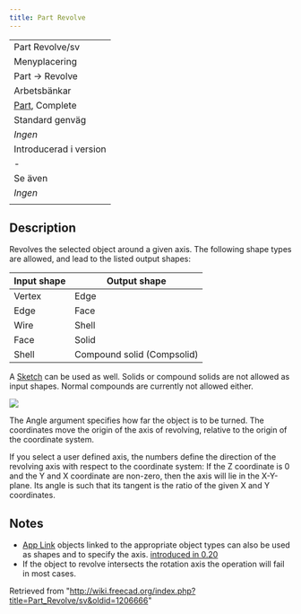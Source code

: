 ```yaml
---
title: Part Revolve
---
```

|  |
| --- |
| Part Revolve/sv |
| Menyplacering |
| Part → Revolve |
| Arbetsbänkar |
| [Part](/Part_Workbench/sv "Part Workbench/sv"), Complete |
| Standard genväg |
| *Ingen* |
| Introducerad i version |
| - |
| Se även |
| *Ingen* |
|  |

## Description

Revolves the selected object around a given axis. The following shape types are allowed, and lead to the listed output shapes:

| Input shape | Output shape |
| --- | --- |
| Vertex | Edge |
| Edge | Face |
| Wire | Shell |
| Face | Solid |
| Shell | Compound solid (Compsolid) |

A [Sketch](/Sketcher_Workbench "Sketcher Workbench") can be used as well. Solids or compound solids are not allowed as input shapes. Normal compounds are currently not allowed either.

![](/images/Dialog-revolve.jpg)

The Angle argument specifies how far the object is to be turned. The coordinates move the origin of the axis of revolving, relative to the origin of the coordinate system.

If you select a user defined axis, the numbers define the direction of the revolving axis with respect to the coordinate system: If the Z coordinate is 0 and the Y and X coordinate are non-zero, then the axis will lie in the X-Y-plane. Its angle is such that its tangent is the ratio of the given X and Y coordinates.

## Notes

* [App Link](/App_Link "App Link") objects linked to the appropriate object types can also be used as shapes and to specify the axis. [introduced in 0.20](/Release_notes_0.20 "Release notes 0.20")
* If the object to revolve intersects the rotation axis the operation will fail in most cases.

Retrieved from "<http://wiki.freecad.org/index.php?title=Part_Revolve/sv&oldid=1206666>"